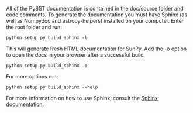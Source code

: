 All of the PySST documentation is contained in the doc/source folder and code
comments. To generate the documentation you must have Sphinx (as well as
Numpydoc and astropy-helpers) installed on your computer. Enter
the root folder and run:

    python setup.py build_sphinx -l

This will generate fresh HTML documentation for SunPy. Add the -o option to open
the docs in your browser after a successful build

    python setup.py build_sphinx -o

For more options run:

    python setup.py build_sphinx --help

For more information on how to use Sphinx, consult the
[Sphinx documentation](http://sphinx-doc.org).
